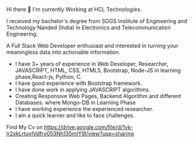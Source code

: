 Hi there 👋
I'm currently Working at HCL Technologies.

I received my bachelor's degree from SGGS Institute of Engineering and Technology Nanded (India) in Electronics and Telecommunication Engineering.

A Full Stack Web Developer enthusiast and interested in turning your meaningless data into actionable information.

- I have 3+ years of experience in Web Developer, Researcher, JAVASCRIPT, HTML, CSS, HTML5, Bootstrap, Node-JS in learning phase,React-js, Python, C.
- I have good experience with Bootstrap framework.
- I have done work in applying JAVASCRIPT algorithms.
- Creating Responsive Web Pages, Backend Algorithm and different Databases. where Mongo-DB in Learning Phase
- I have working experience the experienced researcher.
- I am a quick learner and like to face challenges.

Find My Cv on https://drive.google.com/file/d/1vk-lr2xkLrtuylVdfrv053Nh135mIY9l/view?usp=sharing
